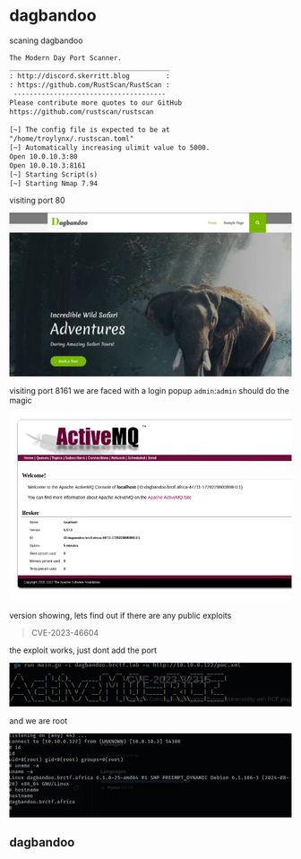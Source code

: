 # dagbandoo

scaning dagbandoo

```
The Modern Day Port Scanner.
________________________________________
: http://discord.skerritt.blog         :
: https://github.com/RustScan/RustScan :
 --------------------------------------
Please contribute more quotes to our GitHub https://github.com/rustscan/rustscan

[~] The config file is expected to be at "/home/troylynx/.rustscan.toml"
[~] Automatically increasing ulimit value to 5000.
Open 10.0.10.3:80
Open 10.0.10.3:8161
[~] Starting Script(s)
[~] Starting Nmap 7.94
```

visiting port 80

![](./images/dabandoo.png)

visiting port 8161 we are faced with a login popup `admin`:`admin` should do the magic

![](./images/activeMQ.png)

version showing, lets find out if there are any public exploits

> CVE-2023-46604
 
 the exploit works, just dont add the port

 ![](./images/exploitexec.png)

 and we are root

 ![](./images/root.png)

 ## dagbandoo 